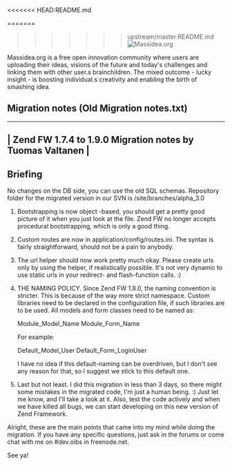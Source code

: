 <<<<<<< HEAD:README.md

=======
>>>>>>> upstream/master:README.md
![Massidea.org](http://www.massidea.org/images/massidea_logo.png "Massidea.org")

Massidea.org is a free open innovation community where users are uploading their ideas, visions of the future and today's challenges and linking them with other user.s brainchildren.
The mixed outcome - lucky insight - is boosting individual.s creativity and enabling the birth of smashing idea.

## Migration notes (Old Migration notes.txt)
 -----------------------------------------------------------
| Zend FW 1.7.4 to 1.9.0 Migration notes by Tuomas Valtanen |  
 -----------------------------------------------------------

Briefing
--------
No changes on the DB side, you can use the old SQL schemas. Repository folder for the migrated version in our SVN is /site/branches/alpha_3.0


1. 	Bootstrapping is now object -based, you should get a pretty good picture of it when you just look at the file. Zend FW no longer accepts procedural 		bootstrapping, which is only a good thing.

2. 	Custom routes are now in application/config/routes.ini. The syntax is fairly straightforward, should not be a pain to anybody.

3. 	The url helper should now work pretty much okay. Please create urls only by using the helper, if realistically possible. It's not very dynamic to use 	static urls in your redirect- and flash-function calls. :)

4. 	THE NAMING POLICY. Since Zend FW 1.8.0, the naming convention is stricter. This is because of the way more strict namespace. Custom libraries need to 	be declared in the configuration file, if such libraries are to be used. All models and form classes need to be named as:

	Module_Model_Name
	Module_Form_Name

	For example:

	Default_Model_User
	Default_Form_LoginUser

	I have no idea if this default-naming can be overdriven, but I don't see any reason for that, so I suggest we stick to this default one.

5. 	Last but not least. I did this migration in less than 3 days, so there might some mistakes in the migrated code, I'm just a human being. :)  Just let 	me know, and I'll take a look at it. Also, test the code actively and when we have killed all bugs, we can start developing on this new version of 	Zend Framework. 


Alright, these are the main points that came into my mind while doing the migration. If you have any specific questions, just ask in the forums or come chat with me on #dev.oibs in freenode.net.

See ya!
